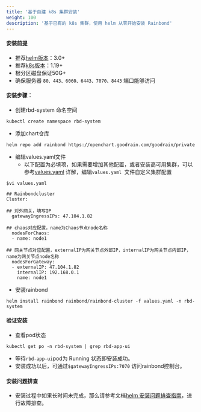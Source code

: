 ```yaml
---
title: '基于自建 k8s 集群安装'
weight: 100
description: '基于已有的 k8s 集群，使用 helm 从零开始安装 Rainbond'
---
```


#### 安装前提

- 推荐[helm版本](https://helm.sh/docs/intro/install/)：3.0+
- 推荐[k8s版本](https://kubernetes.io/)：1.19+
- 根分区磁盘保证50G+
- 确保服务器 `80、443、6060、6443、7070、8443` 端口能够访问

#### 安装步骤：

- 创建rbd-system 命名空间

```
kubectl create namespace rbd-system
```

- 添加chart仓库

```
helm repo add rainbond https://openchart.goodrain.com/goodrain/private
```

- 编辑values.yaml文件
  - 以下配置为必填项，如果需要增加其他配置，或者安装高可用集群，可以参考[values.yaml](/docs/user-operations/deploy/install-with-helm/vaules-config/) 详解，编辑``` values.yaml  ```文件自定义集群配置

```
$vi values.yaml

## Rainbondcluster
Cluster:

## 对外网关，填写IP
  gatewayIngressIPs: 47.104.1.82

## chaos对应配置，name为Chaos节点node名称
  nodesForChaos:
  - name: node1
  
## 网关节点对应配置，externalIP为网关节点外部IP，internalIP为网关节点内部IP，name为网关节点node名称
  nodesForGateway:
  - externalIP: 47.104.1.82
    internalIP: 192.168.0.1
    name: node1
```

- 安装rainbond

```
helm install rainbond rainbond/rainbond-cluster -f values.yaml -n rbd-system
```

#### 验证安装

- 查看pod状态

```
kubectl get po -n rbd-system | grep rbd-app-ui
```

- 等待``` rbd-app-ui ```pod为 Running 状态即安装成功。
- 安装成功以后，可通过`` $gatewayIngressIPs:7070 `` 访问rainbond控制台。

#### 安装问题排查

- 安装过程中如果长时间未完成，那么请参考文档[helm 安装问题排查指南](/docs/user-operations/deploy/install-troubleshoot/helm-install-troubleshoot.md)，进行故障排查。


